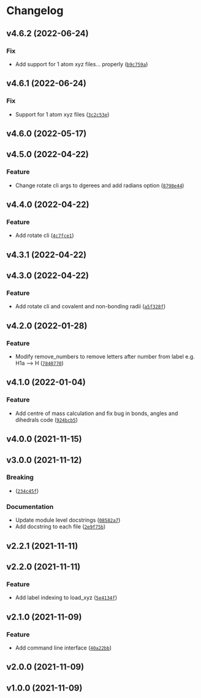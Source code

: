 # Changelog

<!--next-version-placeholder-->

## v4.6.2 (2022-06-24)
### Fix
* Add support for 1 atom xyz files... properly ([`b9c759a`](https://gitlab.com/jonkragskow/xyz_py/-/commit/b9c759ad30327e56cb2149a9c0d3963a69581f70))

## v4.6.1 (2022-06-24)
### Fix
* Support for 1 atom xyz files ([`3c2c53e`](https://gitlab.com/jonkragskow/xyz_py/-/commit/3c2c53edd1b439a2312c2b7d5b5516bfa2490dae))

## v4.6.0 (2022-05-17)


## v4.5.0 (2022-04-22)
### Feature
* Change rotate cli args to dgerees and add radians option ([`8798e44`](https://gitlab.com/jonkragskow/xyz_py/-/commit/8798e4453d43e72c174798dc84a0bb09dde40004))

## v4.4.0 (2022-04-22)
### Feature
* Add rotate cli ([`4c7fce1`](https://gitlab.com/jonkragskow/xyz_py/-/commit/4c7fce126db1f3f3cfe440936a129b72f503d6d8))

## v4.3.1 (2022-04-22)


## v4.3.0 (2022-04-22)
### Feature
* Add rotate cli and covalent and non-bonding radii ([`a5f328f`](https://gitlab.com/jonkragskow/xyz_py/-/commit/a5f328fbde65f988d6350d6fbb1852cb538071b0))

## v4.2.0 (2022-01-28)
### Feature
* Modify remove_numbers to remove letters after number from label e.g. H1a --> H ([`7840770`](https://gitlab.com/jonkragskow/xyz_py/-/commit/7840770b58557671a584ae31e8e95a5f88bbd437))

## v4.1.0 (2022-01-04)
### Feature
* Add centre of mass calculation and fix bug in bonds, angles and dihedrals code ([`924bcb5`](https://gitlab.com/jonkragskow/xyz_py/-/commit/924bcb5261a8d9d16ae3df91f49caf8e769ff631))

## v4.0.0 (2021-11-15)


## v3.0.0 (2021-11-12)
### Breaking
* <breaking change summary> ([`234c45f`](https://gitlab.com/jonkragskow/xyz_py/-/commit/234c45fd29e50fdb424fa6bbd428262523574dad))

### Documentation
* Update module level docstrings ([`08582a7`](https://gitlab.com/jonkragskow/xyz_py/-/commit/08582a757105b06b4657e2c43023dfab42203213))
* Add docstring to each file ([`2e9f75b`](https://gitlab.com/jonkragskow/xyz_py/-/commit/2e9f75b33c81b514dda8a97ee55a2fa430793f8b))

## v2.2.1 (2021-11-11)


## v2.2.0 (2021-11-11)
### Feature
* Add label indexing to load_xyz ([`5e4134f`](https://gitlab.com/jonkragskow/xyz_py/-/commit/5e4134f15ed9457bc148f50f093f191dc82f88eb))

## v2.1.0 (2021-11-09)
### Feature
* Add command line interface ([`40a22bb`](https://gitlab.com/jonkragskow/xyz_py/-/commit/40a22bbd6f5f3514bb5145ada9fae9a81793d9e6))

## v2.0.0 (2021-11-09)


## v1.0.0 (2021-11-09)

